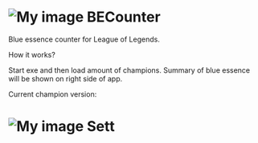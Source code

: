 # ![My image](https://raw.githubusercontent.com/SlawomirPalewski/BECounter/master/BECounter/Ico/BE_icon.ico) BECounter

Blue essence counter for League of Legends.

How it works?

Start exe and then load amount of champions.
Summary of blue essence will be shown on right side of app.


Current champion version:

# ![My image](https://vignette.wikia.nocookie.net/leagueoflegends/images/d/da/Sett_OriginalSquare.png/revision/latest?cb=20200119095456) Sett
